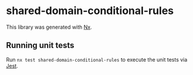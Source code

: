 # shared-domain-conditional-rules

This library was generated with [Nx](https://nx.dev).

## Running unit tests

Run `nx test shared-domain-conditional-rules` to execute the unit tests via [Jest](https://jestjs.io).
